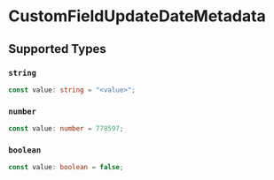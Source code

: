 # CustomFieldUpdateDateMetadata


## Supported Types

### `string`

```typescript
const value: string = "<value>";
```

### `number`

```typescript
const value: number = 778597;
```

### `boolean`

```typescript
const value: boolean = false;
```

